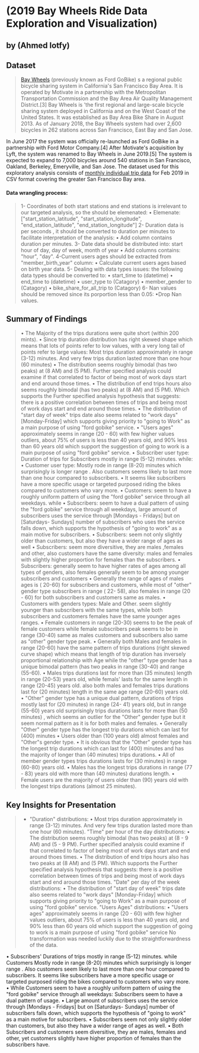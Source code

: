 # (2019 Bay Wheels Ride Data Exploration and Visualization)
## by (Ahmed lotfy)


## Dataset

> [Bay Wheels]( https://en.wikipedia.org/wiki/Bay_Wheels) (previously known as Ford GoBike) s a regional public bicycle sharing system in California's San Francisco Bay Area. It is operated by Motivate in a partnership with the Metropolitan Transportation Commission and the Bay Area Air Quality Management District.[3] Bay Wheels is 'the first regional and large-scale bicycle sharing system deployed in California and on the West Coast of the United States. It was established as Bay Area Bike Share in August 2013. As of January 2018, the Bay Wheels system had over 2,600 bicycles in 262 stations across San Francisco, East Bay and San Jose.

In June 2017 the system was officially re-launched as Ford GoBike in a partnership with Ford Motor Company.[4] After Motivate's acquisition by Lyft, the system was renamed to Bay Wheels in June 2019.[5] The system is expected to expand to 7,000 bicycles around 540 stations in San Francisco, Oakland, Berkeley, Emeryville, and San Jose. 
The dataset used for this exploratory analysis consists of [monthly individual trip data]( https://video.udacity-data.com/topher/2020/October/5f91cf38_201902-fordgobike-tripdata/201902-fordgobike-tripdata.csv) for Feb 2019 in CSV format covering the greater San Francisco Bay area.

#### Data wrangling process:

> 1- Coordinates of both start stations and end stations is irrelevant to our targeted analysis, so the should be elemenated:
•	Elemenate: ["start_station_latitude", "start_station_longitude", "end_station_latitude", "end_station_longitude"]
2- Duration data is per seconds , it should be converted to duration per minutes to facilitate interpretation of the analysis:
•	Add column contains duration per minutes.
3- Date data should be distributed into: start hour of day, day of week, month of year
•	Add columns contains: "hour", "day".
4-Current users ages should be extracted from "member_birth_year" column:
•	Calculate current users ages based on birth year data.
5- Dealing with data types issues: the following data types should be converted to:
•	start_time to (datetime)
•	end_time to (datetime)
•	user_type to (Catagory)
•	member_gender to (Catagory)
•	bike_share_for_all_trip to (Catagory)
6- Nan values should be removed since its porportion less than 0.05:
•Drop Nan values.



## Summary of Findings

> •	The Majority of the trips durations were quite short (within 200 mints).
•	Since trip duration distribution has right skewed shape which means that lots of points refer to low values, with a very long tail of points refer to large values: Most trips duration approximately in range (3-12) minutes. And very few trips duration lasted more than one hour (60 minutes)
•	The distribution seems roughly bimodal (has two peaks) at (8 AM) and (5 PM). Further specified analysis could examine if that correlated to factor of being most of work days start and end around those times.
•	The distribution of end trips hours also seems roughly bimodal (has two peaks) at (8 AM) and (5 PM). Which supports the Further specified analysis hypothesis that suggests: there is a positive correlation between times of trips and being most of work days start and end around those times.
•	The distribution of "start day of week" trips date also seems related to "work days" [Monday-Friday] which supports giving priority to "going to Work" as a main purpose of using "ford gobike" service.
•	"Users ages" approximately seems in range (20 - 60) with few higher values outliers, about 75% of users is less than 40 years old, and 90% less than 60 years old which support the suggestion of going to work is a main purpose of using "ford gobike" service.
•	Subscriber user type:
Duration of trips for Subscribers mostly in range (5-12) minutes. while:
•	Customer user type: Mostly rode in range (8-20) minutes which surprisingly is longer range . Also customers seems likely to last more than one hour compared to subscribers.
•	It seems like subscribers have a more specific usage or targeted purposed riding the bikes compared to customers who vary more.
•	Customers: seem to have a roughly uniform pattern of using the "ford gobike" service through all weekdays. while
•	Subscribers: seem to have a dual pattern of using the "ford gobike" service through all weekdays, large amount of subscribers uses the service through [Mondays - Fridays] but on [Saturdays- Sundays] number of subscribers who uses the service falls down, which supports the hypothesis of "going to work" as a main motive for subscribers.
•	Subscribers: seem not only slightly older than customers, but also they have a wider range of ages as well
•	Subscribers: seem more diversitive, they are males ,females and other, also customers have the same diversity: males and females with slightly higher proportion for females than the subscribers.
•	Subscribers: generally seem to have higher rates of ages among all types of genders, also females generally seem to be among younger subscribers and customers
•	Generally the range of ages of males ages is ( 20-60) for subscribers and customers, while most of "other" gender type subscribers in range ( 22- 58), also females in range (20 - 60) for both subscribers and customers same as males.
•	Customers with genders types: Male and Other. seem slightly younger than subscribers with the same types, while both subscribers and customers females have the same younger ages ranges.
•	Female customers in range (20-30) seems to be the peak of female customers while female subscribers peak seems to be in range (30-40) same as males customers and subscribers also same as "other" gender type peak.
•	Generally both Males and females in range (20-60) have the same pattern of trips durations (right skewed curve shape) which means that length of trip duration has inversely proportional relationship with Age while the "other" type gender has a unique bimodal pattern (has two peaks in range (30-40) and range (55-60).
•	Males trips durations last for more than (35 minutes) length in range (20-53) years old, while femals' lasts for the same length in range (20-45) years old. also both males and females trips durations last for (20 minutes) length in the same age range (20-60) years old.
•	"Other" gender type has a unique dual pattern, durations of trips mostly last for (20 minutes) in range (24- 41) years old, but in range (55-60) years old surprisingly trips durations lasts for more than (50 minutes) , which seems an outlier for the "Other" gender type but it seem normal pattern as it is for both males and females.
•	Generally "Other" gender type has the longest trip durations which can last for (400) minutes
•	Users older than (100 years old) almost females and "Other"s gender type.
•	It is obvious that the "Other" gender type has the longest trip durations which can last for (400) minutes and has the majority of longer than (40 minutes) trips durations.
•	All of member gender types trips durations lasts for (30 minutes) in range (60-80) years old.
•	Males has the longest trips durations in range (77 - 83) years old with more than (40 minutes) durations length.
•	Female users are the majority of users older than (90) years old with the longest trips durations (almost 25 minutes).


## Key Insights for Presentation

> * "Duration" distributions:
•	Most trips duration approximately in range (3-12) minutes. And very few trips duration lasted more than one hour (60 minutes).
"Time" per hour of the day distributions:
•	The distribution seems roughly bimodal (has two peaks) at (8 - 9 AM) and (5 - 9 PM). Further specified analysis could examine if that correlated to factor of being most of work days start and end around thoes times.
•	The distribution of end trips hours also has two peaks at (8 AM) and (5 PM). Which supports the Further specified analysis hypothesis that suggests: there is a positive correlation between times of trips and being most of work days start and end around those times.
"Date" per day of the week distributions:
•	The distribution of "start day of week" trips date also seems related to "work days" [Monday-Friday] which supports giving priority to "going to Work" as a main purpose of using "ford gobike" service.
"Users Ages" distributions:
•	"Users ages" approximately seems in range (20 - 60) with few higher values outliers, about 75% of users is less than 40 years old, and 90% less than 60 years old which support the suggestion of going to work is a main purpose of using "ford gobike" service
No transformation was needed luckily due to the straightforwardness of the data.

•	Subscribers' Durations of trips mostly in range (5-12) minutes. while Customers Mostly rode in range (8-20) minutes which surprisingly is longer range . Also customers seem likely to last more than one hour compared to subscribers. It seems like subscribers have a more specific usage or targeted purposed riding the bikes compared to customers who vary more.
•	While Customers seem to have a roughly uniform pattern of using the "ford gobike" service through all weekdays: Subscribers seem to have a dual pattern of usage.
•	Large amount of subscribers uses the service through [Mondays - Fridays] but on [Saturdays- Sundays] number of subscribers falls down, which supports the hypothesis of "going to work" as a main motive for subscribers.
•	Subscribers seem not only slightly older than customers, but also they have a wider range of ages as well.
•	Both Subscribers and customers seem diversitive, they are males, females and other, yet customers slightly have higher proportion of females than the subscribers have.
